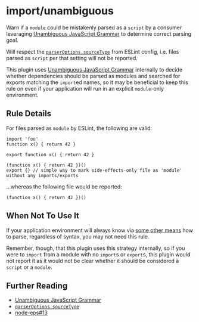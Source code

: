 import/unambiguous
==================

Warn if a `module` could be mistakenly parsed as a `script` by a consumer leveraging [Unambiguous JavaScript Grammar](https://github.com/nodejs/node-eps/blob/master/002-es-modules.md#32-determining-if-source-is-an-es-module) to determine correct parsing goal.

Will respect the [`parserOptions.sourceType`](http://eslint.org/docs/user-guide/configuring#specifying-parser-options) from ESLint config, i.e. files parsed as `script` per that setting will not be reported.

This plugin uses [Unambiguous JavaScript Grammar](https://github.com/nodejs/node-eps/blob/master/002-es-modules.md#32-determining-if-source-is-an-es-module) internally to decide whether dependencies should be parsed as modules and searched for exports matching the `import`ed names, so it may be beneficial to keep this rule on even if your application will run in an explicit `module`-only environment.

Rule Details
------------

For files parsed as `module` by ESLint, the following are valid:

    import 'foo'
    function x() { return 42 }

    export function x() { return 42 }

    (function x() { return 42 })()
    export {} // simple way to mark side-effects-only file as 'module' without any imports/exports

…whereas the following file would be reported:

    (function x() { return 42 })()

When Not To Use It
------------------

If your application environment will always know via [some other means](https://github.com/nodejs/node-eps/issues/13) how to parse, regardless of syntax, you may not need this rule.

Remember, though, that this plugin uses this strategy internally, so if you were to `import` from a module with no `import`s or `export`s, this plugin would not report it as it would not be clear whether it should be considered a `script` or a `module`.

Further Reading
---------------

-   [Unambiguous JavaScript Grammar](https://github.com/nodejs/node-eps/blob/master/002-es-modules.md#32-determining-if-source-is-an-es-module)
-   [`parserOptions.sourceType`](http://eslint.org/docs/user-guide/configuring#specifying-parser-options)
-   [node-eps\#13](https://github.com/nodejs/node-eps/issues/13)
